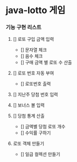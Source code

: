 # java-lotto 게임

### 기능 구현 리스트

1. [] 로또 구입 금액 입력
    - [] 문자열 체크
    - [] 음수 체크
    - [] 구매 금액 별 로또 수 산출

2. [] 로또 번호 자동 부여
    - [] 로또번호 출력

3. [] 지난주 당첨 번호 입력

4. [] 보너스 볼 입력

5. [] 당첨 통계 산출
    - [] 금액별 당첨 로또 개수
    - [] 수익률 구하기

6. 로또 객체 만들기
    - [] 일급 컬렉션 만들기